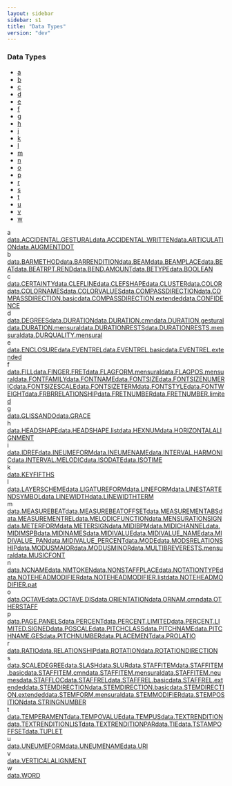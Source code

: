 ```yaml
---
layout: sidebar
sidebar: s1
title: "Data Types"
version: "dev"
---
```

<div class="specPage overview">
   <h3>Data Types</h3>
   <div class="letterSelection">
      <ul class="pagination">
         <li class="page-item"><a href="#letterFacet_a">a</a></li>
         <li class="page-item"><a href="#letterFacet_b">b</a></li>
         <li class="page-item"><a href="#letterFacet_c">c</a></li>
         <li class="page-item"><a href="#letterFacet_d">d</a></li>
         <li class="page-item"><a href="#letterFacet_e">e</a></li>
         <li class="page-item"><a href="#letterFacet_f">f</a></li>
         <li class="page-item"><a href="#letterFacet_g">g</a></li>
         <li class="page-item"><a href="#letterFacet_h">h</a></li>
         <li class="page-item"><a href="#letterFacet_i">i</a></li>
         <li class="page-item"><a href="#letterFacet_k">k</a></li>
         <li class="page-item"><a href="#letterFacet_l">l</a></li>
         <li class="page-item"><a href="#letterFacet_m">m</a></li>
         <li class="page-item"><a href="#letterFacet_n">n</a></li>
         <li class="page-item"><a href="#letterFacet_o">o</a></li>
         <li class="page-item"><a href="#letterFacet_p">p</a></li>
         <li class="page-item"><a href="#letterFacet_r">r</a></li>
         <li class="page-item"><a href="#letterFacet_s">s</a></li>
         <li class="page-item"><a href="#letterFacet_t">t</a></li>
         <li class="page-item"><a href="#letterFacet_u">u</a></li>
         <li class="page-item"><a href="#letterFacet_v">v</a></li>
         <li class="page-item"><a href="#letterFacet_w">w</a></li>
      </ul>
   </div>
   <div class="facet letter overview" id="letterFacet_a">
      <div class="label">a</div>
      <div class="statement compact list"><a class="overviewLink datatype" data-initial="a" data-ident="data.ACCIDENTAL.GESTURAL" href="{{ site.baseurl }}/{{ page.version }}/data-types/data.accidental.gestural.html">data.ACCIDENTAL.GESTURAL</a><a class="overviewLink datatype" data-initial="a" data-ident="data.ACCIDENTAL.WRITTEN" href="{{ site.baseurl }}/{{ page.version }}/data-types/data.accidental.written.html">data.ACCIDENTAL.WRITTEN</a><a class="overviewLink datatype" data-initial="a" data-ident="data.ARTICULATION" href="{{ site.baseurl }}/{{ page.version }}/data-types/data.articulation.html">data.ARTICULATION</a><a class="overviewLink datatype" data-initial="a" data-ident="data.AUGMENTDOT" href="{{ site.baseurl }}/{{ page.version }}/data-types/data.augmentdot.html">data.AUGMENTDOT</a></div>
   </div>
   <div class="facet letter overview" id="letterFacet_b">
      <div class="label">b</div>
      <div class="statement compact list"><a class="overviewLink datatype" data-initial="b" data-ident="data.BARMETHOD" href="{{ site.baseurl }}/{{ page.version }}/data-types/data.barmethod.html">data.BARMETHOD</a><a class="overviewLink datatype" data-initial="b" data-ident="data.BARRENDITION" href="{{ site.baseurl }}/{{ page.version }}/data-types/data.barrendition.html">data.BARRENDITION</a><a class="overviewLink datatype" data-initial="b" data-ident="data.BEAM" href="{{ site.baseurl }}/{{ page.version }}/data-types/data.beam.html">data.BEAM</a><a class="overviewLink datatype" data-initial="b" data-ident="data.BEAMPLACE" href="{{ site.baseurl }}/{{ page.version }}/data-types/data.beamplace.html">data.BEAMPLACE</a><a class="overviewLink datatype" data-initial="b" data-ident="data.BEAT" href="{{ site.baseurl }}/{{ page.version }}/data-types/data.beat.html">data.BEAT</a><a class="overviewLink datatype" data-initial="b" data-ident="data.BEATRPT.REND" href="{{ site.baseurl }}/{{ page.version }}/data-types/data.beatrpt.rend.html">data.BEATRPT.REND</a><a class="overviewLink datatype" data-initial="b" data-ident="data.BEND.AMOUNT" href="{{ site.baseurl }}/{{ page.version }}/data-types/data.bend.amount.html">data.BEND.AMOUNT</a><a class="overviewLink datatype" data-initial="b" data-ident="data.BETYPE" href="{{ site.baseurl }}/{{ page.version }}/data-types/data.betype.html">data.BETYPE</a><a class="overviewLink datatype" data-initial="b" data-ident="data.BOOLEAN" href="{{ site.baseurl }}/{{ page.version }}/data-types/data.boolean.html">data.BOOLEAN</a></div>
   </div>
   <div class="facet letter overview" id="letterFacet_c">
      <div class="label">c</div>
      <div class="statement compact list"><a class="overviewLink datatype" data-initial="c" data-ident="data.CERTAINTY" href="{{ site.baseurl }}/{{ page.version }}/data-types/data.certainty.html">data.CERTAINTY</a><a class="overviewLink datatype" data-initial="c" data-ident="data.CLEFLINE" href="{{ site.baseurl }}/{{ page.version }}/data-types/data.clefline.html">data.CLEFLINE</a><a class="overviewLink datatype" data-initial="c" data-ident="data.CLEFSHAPE" href="{{ site.baseurl }}/{{ page.version }}/data-types/data.clefshape.html">data.CLEFSHAPE</a><a class="overviewLink datatype" data-initial="c" data-ident="data.CLUSTER" href="{{ site.baseurl }}/{{ page.version }}/data-types/data.cluster.html">data.CLUSTER</a><a class="overviewLink datatype" data-initial="c" data-ident="data.COLOR" href="{{ site.baseurl }}/{{ page.version }}/data-types/data.color.html">data.COLOR</a><a class="overviewLink datatype" data-initial="c" data-ident="data.COLORNAMES" href="{{ site.baseurl }}/{{ page.version }}/data-types/data.colornames.html">data.COLORNAMES</a><a class="overviewLink datatype" data-initial="c" data-ident="data.COLORVALUES" href="{{ site.baseurl }}/{{ page.version }}/data-types/data.colorvalues.html">data.COLORVALUES</a><a class="overviewLink datatype" data-initial="c" data-ident="data.COMPASSDIRECTION" href="{{ site.baseurl }}/{{ page.version }}/data-types/data.compassdirection.html">data.COMPASSDIRECTION</a><a class="overviewLink datatype" data-initial="c" data-ident="data.COMPASSDIRECTION.basic" href="{{ site.baseurl }}/{{ page.version }}/data-types/data.compassdirection.basic.html">data.COMPASSDIRECTION.basic</a><a class="overviewLink datatype" data-initial="c" data-ident="data.COMPASSDIRECTION.extended" href="{{ site.baseurl }}/{{ page.version }}/data-types/data.compassdirection.extended.html">data.COMPASSDIRECTION.extended</a><a class="overviewLink datatype" data-initial="c" data-ident="data.CONFIDENCE" href="{{ site.baseurl }}/{{ page.version }}/data-types/data.confidence.html">data.CONFIDENCE</a></div>
   </div>
   <div class="facet letter overview" id="letterFacet_d">
      <div class="label">d</div>
      <div class="statement compact list"><a class="overviewLink datatype" data-initial="d" data-ident="data.DEGREES" href="{{ site.baseurl }}/{{ page.version }}/data-types/data.degrees.html">data.DEGREES</a><a class="overviewLink datatype" data-initial="d" data-ident="data.DURATION" href="{{ site.baseurl }}/{{ page.version }}/data-types/data.duration.html">data.DURATION</a><a class="overviewLink datatype" data-initial="d" data-ident="data.DURATION.cmn" href="{{ site.baseurl }}/{{ page.version }}/data-types/data.duration.cmn.html">data.DURATION.cmn</a><a class="overviewLink datatype" data-initial="d" data-ident="data.DURATION.gestural" href="{{ site.baseurl }}/{{ page.version }}/data-types/data.duration.gestural.html">data.DURATION.gestural</a><a class="overviewLink datatype" data-initial="d" data-ident="data.DURATION.mensural" href="{{ site.baseurl }}/{{ page.version }}/data-types/data.duration.mensural.html">data.DURATION.mensural</a><a class="overviewLink datatype" data-initial="d" data-ident="data.DURATIONRESTS" href="{{ site.baseurl }}/{{ page.version }}/data-types/data.durationrests.html">data.DURATIONRESTS</a><a class="overviewLink datatype" data-initial="d" data-ident="data.DURATIONRESTS.mensural" href="{{ site.baseurl }}/{{ page.version }}/data-types/data.durationrests.mensural.html">data.DURATIONRESTS.mensural</a><a class="overviewLink datatype" data-initial="d" data-ident="data.DURQUALITY.mensural" href="{{ site.baseurl }}/{{ page.version }}/data-types/data.durquality.mensural.html">data.DURQUALITY.mensural</a></div>
   </div>
   <div class="facet letter overview" id="letterFacet_e">
      <div class="label">e</div>
      <div class="statement compact list"><a class="overviewLink datatype" data-initial="e" data-ident="data.ENCLOSURE" href="{{ site.baseurl }}/{{ page.version }}/data-types/data.enclosure.html">data.ENCLOSURE</a><a class="overviewLink datatype" data-initial="e" data-ident="data.EVENTREL" href="{{ site.baseurl }}/{{ page.version }}/data-types/data.eventrel.html">data.EVENTREL</a><a class="overviewLink datatype" data-initial="e" data-ident="data.EVENTREL.basic" href="{{ site.baseurl }}/{{ page.version }}/data-types/data.eventrel.basic.html">data.EVENTREL.basic</a><a class="overviewLink datatype" data-initial="e" data-ident="data.EVENTREL.extended" href="{{ site.baseurl }}/{{ page.version }}/data-types/data.eventrel.extended.html">data.EVENTREL.extended</a></div>
   </div>
   <div class="facet letter overview" id="letterFacet_f">
      <div class="label">f</div>
      <div class="statement compact list"><a class="overviewLink datatype" data-initial="f" data-ident="data.FILL" href="{{ site.baseurl }}/{{ page.version }}/data-types/data.fill.html">data.FILL</a><a class="overviewLink datatype" data-initial="f" data-ident="data.FINGER.FRET" href="{{ site.baseurl }}/{{ page.version }}/data-types/data.finger.fret.html">data.FINGER.FRET</a><a class="overviewLink datatype" data-initial="f" data-ident="data.FLAGFORM.mensural" href="{{ site.baseurl }}/{{ page.version }}/data-types/data.flagform.mensural.html">data.FLAGFORM.mensural</a><a class="overviewLink datatype" data-initial="f" data-ident="data.FLAGPOS.mensural" href="{{ site.baseurl }}/{{ page.version }}/data-types/data.flagpos.mensural.html">data.FLAGPOS.mensural</a><a class="overviewLink datatype" data-initial="f" data-ident="data.FONTFAMILY" href="{{ site.baseurl }}/{{ page.version }}/data-types/data.fontfamily.html">data.FONTFAMILY</a><a class="overviewLink datatype" data-initial="f" data-ident="data.FONTNAME" href="{{ site.baseurl }}/{{ page.version }}/data-types/data.fontname.html">data.FONTNAME</a><a class="overviewLink datatype" data-initial="f" data-ident="data.FONTSIZE" href="{{ site.baseurl }}/{{ page.version }}/data-types/data.fontsize.html">data.FONTSIZE</a><a class="overviewLink datatype" data-initial="f" data-ident="data.FONTSIZENUMERIC" href="{{ site.baseurl }}/{{ page.version }}/data-types/data.fontsizenumeric.html">data.FONTSIZENUMERIC</a><a class="overviewLink datatype" data-initial="f" data-ident="data.FONTSIZESCALE" href="{{ site.baseurl }}/{{ page.version }}/data-types/data.fontsizescale.html">data.FONTSIZESCALE</a><a class="overviewLink datatype" data-initial="f" data-ident="data.FONTSIZETERM" href="{{ site.baseurl }}/{{ page.version }}/data-types/data.fontsizeterm.html">data.FONTSIZETERM</a><a class="overviewLink datatype" data-initial="f" data-ident="data.FONTSTYLE" href="{{ site.baseurl }}/{{ page.version }}/data-types/data.fontstyle.html">data.FONTSTYLE</a><a class="overviewLink datatype" data-initial="f" data-ident="data.FONTWEIGHT" href="{{ site.baseurl }}/{{ page.version }}/data-types/data.fontweight.html">data.FONTWEIGHT</a><a class="overviewLink datatype" data-initial="f" data-ident="data.FRBRRELATIONSHIP" href="{{ site.baseurl }}/{{ page.version }}/data-types/data.frbrrelationship.html">data.FRBRRELATIONSHIP</a><a class="overviewLink datatype" data-initial="f" data-ident="data.FRETNUMBER" href="{{ site.baseurl }}/{{ page.version }}/data-types/data.fretnumber.html">data.FRETNUMBER</a><a class="overviewLink datatype" data-initial="f" data-ident="data.FRETNUMBER.limited" href="{{ site.baseurl }}/{{ page.version }}/data-types/data.fretnumber.limited.html">data.FRETNUMBER.limited</a></div>
   </div>
   <div class="facet letter overview" id="letterFacet_g">
      <div class="label">g</div>
      <div class="statement compact list"><a class="overviewLink datatype" data-initial="g" data-ident="data.GLISSANDO" href="{{ site.baseurl }}/{{ page.version }}/data-types/data.glissando.html">data.GLISSANDO</a><a class="overviewLink datatype" data-initial="g" data-ident="data.GRACE" href="{{ site.baseurl }}/{{ page.version }}/data-types/data.grace.html">data.GRACE</a></div>
   </div>
   <div class="facet letter overview" id="letterFacet_h">
      <div class="label">h</div>
      <div class="statement compact list"><a class="overviewLink datatype" data-initial="h" data-ident="data.HEADSHAPE" href="{{ site.baseurl }}/{{ page.version }}/data-types/data.headshape.html">data.HEADSHAPE</a><a class="overviewLink datatype" data-initial="h" data-ident="data.HEADSHAPE.list" href="{{ site.baseurl }}/{{ page.version }}/data-types/data.headshape.list.html">data.HEADSHAPE.list</a><a class="overviewLink datatype" data-initial="h" data-ident="data.HEXNUM" href="{{ site.baseurl }}/{{ page.version }}/data-types/data.hexnum.html">data.HEXNUM</a><a class="overviewLink datatype" data-initial="h" data-ident="data.HORIZONTALALIGNMENT" href="{{ site.baseurl }}/{{ page.version }}/data-types/data.horizontalalignment.html">data.HORIZONTALALIGNMENT</a></div>
   </div>
   <div class="facet letter overview" id="letterFacet_i">
      <div class="label">i</div>
      <div class="statement compact list"><a class="overviewLink datatype" data-initial="i" data-ident="data.IDREF" href="{{ site.baseurl }}/{{ page.version }}/data-types/data.idref.html">data.IDREF</a><a class="overviewLink datatype" data-initial="i" data-ident="data.INEUMEFORM" href="{{ site.baseurl }}/{{ page.version }}/data-types/data.ineumeform.html">data.INEUMEFORM</a><a class="overviewLink datatype" data-initial="i" data-ident="data.INEUMENAME" href="{{ site.baseurl }}/{{ page.version }}/data-types/data.ineumename.html">data.INEUMENAME</a><a class="overviewLink datatype" data-initial="i" data-ident="data.INTERVAL.HARMONIC" href="{{ site.baseurl }}/{{ page.version }}/data-types/data.interval.harmonic.html">data.INTERVAL.HARMONIC</a><a class="overviewLink datatype" data-initial="i" data-ident="data.INTERVAL.MELODIC" href="{{ site.baseurl }}/{{ page.version }}/data-types/data.interval.melodic.html">data.INTERVAL.MELODIC</a><a class="overviewLink datatype" data-initial="i" data-ident="data.ISODATE" href="{{ site.baseurl }}/{{ page.version }}/data-types/data.isodate.html">data.ISODATE</a><a class="overviewLink datatype" data-initial="i" data-ident="data.ISOTIME" href="{{ site.baseurl }}/{{ page.version }}/data-types/data.isotime.html">data.ISOTIME</a></div>
   </div>
   <div class="facet letter overview" id="letterFacet_k">
      <div class="label">k</div>
      <div class="statement compact list"><a class="overviewLink datatype" data-initial="k" data-ident="data.KEYFIFTHS" href="{{ site.baseurl }}/{{ page.version }}/data-types/data.keyfifths.html">data.KEYFIFTHS</a></div>
   </div>
   <div class="facet letter overview" id="letterFacet_l">
      <div class="label">l</div>
      <div class="statement compact list"><a class="overviewLink datatype" data-initial="l" data-ident="data.LAYERSCHEME" href="{{ site.baseurl }}/{{ page.version }}/data-types/data.layerscheme.html">data.LAYERSCHEME</a><a class="overviewLink datatype" data-initial="l" data-ident="data.LIGATUREFORM" href="{{ site.baseurl }}/{{ page.version }}/data-types/data.ligatureform.html">data.LIGATUREFORM</a><a class="overviewLink datatype" data-initial="l" data-ident="data.LINEFORM" href="{{ site.baseurl }}/{{ page.version }}/data-types/data.lineform.html">data.LINEFORM</a><a class="overviewLink datatype" data-initial="l" data-ident="data.LINESTARTENDSYMBOL" href="{{ site.baseurl }}/{{ page.version }}/data-types/data.linestartendsymbol.html">data.LINESTARTENDSYMBOL</a><a class="overviewLink datatype" data-initial="l" data-ident="data.LINEWIDTH" href="{{ site.baseurl }}/{{ page.version }}/data-types/data.linewidth.html">data.LINEWIDTH</a><a class="overviewLink datatype" data-initial="l" data-ident="data.LINEWIDTHTERM" href="{{ site.baseurl }}/{{ page.version }}/data-types/data.linewidthterm.html">data.LINEWIDTHTERM</a></div>
   </div>
   <div class="facet letter overview" id="letterFacet_m">
      <div class="label">m</div>
      <div class="statement compact list"><a class="overviewLink datatype" data-initial="m" data-ident="data.MEASUREBEAT" href="{{ site.baseurl }}/{{ page.version }}/data-types/data.measurebeat.html">data.MEASUREBEAT</a><a class="overviewLink datatype" data-initial="m" data-ident="data.MEASUREBEATOFFSET" href="{{ site.baseurl }}/{{ page.version }}/data-types/data.measurebeatoffset.html">data.MEASUREBEATOFFSET</a><a class="overviewLink datatype" data-initial="m" data-ident="data.MEASUREMENTABS" href="{{ site.baseurl }}/{{ page.version }}/data-types/data.measurementabs.html">data.MEASUREMENTABS</a><a class="overviewLink datatype" data-initial="m" data-ident="data.MEASUREMENTREL" href="{{ site.baseurl }}/{{ page.version }}/data-types/data.measurementrel.html">data.MEASUREMENTREL</a><a class="overviewLink datatype" data-initial="m" data-ident="data.MELODICFUNCTION" href="{{ site.baseurl }}/{{ page.version }}/data-types/data.melodicfunction.html">data.MELODICFUNCTION</a><a class="overviewLink datatype" data-initial="m" data-ident="data.MENSURATIONSIGN" href="{{ site.baseurl }}/{{ page.version }}/data-types/data.mensurationsign.html">data.MENSURATIONSIGN</a><a class="overviewLink datatype" data-initial="m" data-ident="data.METERFORM" href="{{ site.baseurl }}/{{ page.version }}/data-types/data.meterform.html">data.METERFORM</a><a class="overviewLink datatype" data-initial="m" data-ident="data.METERSIGN" href="{{ site.baseurl }}/{{ page.version }}/data-types/data.metersign.html">data.METERSIGN</a><a class="overviewLink datatype" data-initial="m" data-ident="data.MIDIBPM" href="{{ site.baseurl }}/{{ page.version }}/data-types/data.midibpm.html">data.MIDIBPM</a><a class="overviewLink datatype" data-initial="m" data-ident="data.MIDICHANNEL" href="{{ site.baseurl }}/{{ page.version }}/data-types/data.midichannel.html">data.MIDICHANNEL</a><a class="overviewLink datatype" data-initial="m" data-ident="data.MIDIMSPB" href="{{ site.baseurl }}/{{ page.version }}/data-types/data.midimspb.html">data.MIDIMSPB</a><a class="overviewLink datatype" data-initial="m" data-ident="data.MIDINAMES" href="{{ site.baseurl }}/{{ page.version }}/data-types/data.midinames.html">data.MIDINAMES</a><a class="overviewLink datatype" data-initial="m" data-ident="data.MIDIVALUE" href="{{ site.baseurl }}/{{ page.version }}/data-types/data.midivalue.html">data.MIDIVALUE</a><a class="overviewLink datatype" data-initial="m" data-ident="data.MIDIVALUE_NAME" href="{{ site.baseurl }}/{{ page.version }}/data-types/data.midivalue_name.html">data.MIDIVALUE_NAME</a><a class="overviewLink datatype" data-initial="m" data-ident="data.MIDIVALUE_PAN" href="{{ site.baseurl }}/{{ page.version }}/data-types/data.midivalue_pan.html">data.MIDIVALUE_PAN</a><a class="overviewLink datatype" data-initial="m" data-ident="data.MIDIVALUE_PERCENT" href="{{ site.baseurl }}/{{ page.version }}/data-types/data.midivalue_percent.html">data.MIDIVALUE_PERCENT</a><a class="overviewLink datatype" data-initial="m" data-ident="data.MODE" href="{{ site.baseurl }}/{{ page.version }}/data-types/data.mode.html">data.MODE</a><a class="overviewLink datatype" data-initial="m" data-ident="data.MODSRELATIONSHIP" href="{{ site.baseurl }}/{{ page.version }}/data-types/data.modsrelationship.html">data.MODSRELATIONSHIP</a><a class="overviewLink datatype" data-initial="m" data-ident="data.MODUSMAIOR" href="{{ site.baseurl }}/{{ page.version }}/data-types/data.modusmaior.html">data.MODUSMAIOR</a><a class="overviewLink datatype" data-initial="m" data-ident="data.MODUSMINOR" href="{{ site.baseurl }}/{{ page.version }}/data-types/data.modusminor.html">data.MODUSMINOR</a><a class="overviewLink datatype" data-initial="m" data-ident="data.MULTIBREVERESTS.mensural" href="{{ site.baseurl }}/{{ page.version }}/data-types/data.multibreverests.mensural.html">data.MULTIBREVERESTS.mensural</a><a class="overviewLink datatype" data-initial="m" data-ident="data.MUSICFONT" href="{{ site.baseurl }}/{{ page.version }}/data-types/data.musicfont.html">data.MUSICFONT</a></div>
   </div>
   <div class="facet letter overview" id="letterFacet_n">
      <div class="label">n</div>
      <div class="statement compact list"><a class="overviewLink datatype" data-initial="n" data-ident="data.NCNAME" href="{{ site.baseurl }}/{{ page.version }}/data-types/data.ncname.html">data.NCNAME</a><a class="overviewLink datatype" data-initial="n" data-ident="data.NMTOKEN" href="{{ site.baseurl }}/{{ page.version }}/data-types/data.nmtoken.html">data.NMTOKEN</a><a class="overviewLink datatype" data-initial="n" data-ident="data.NONSTAFFPLACE" href="{{ site.baseurl }}/{{ page.version }}/data-types/data.nonstaffplace.html">data.NONSTAFFPLACE</a><a class="overviewLink datatype" data-initial="n" data-ident="data.NOTATIONTYPE" href="{{ site.baseurl }}/{{ page.version }}/data-types/data.notationtype.html">data.NOTATIONTYPE</a><a class="overviewLink datatype" data-initial="n" data-ident="data.NOTEHEADMODIFIER" href="{{ site.baseurl }}/{{ page.version }}/data-types/data.noteheadmodifier.html">data.NOTEHEADMODIFIER</a><a class="overviewLink datatype" data-initial="n" data-ident="data.NOTEHEADMODIFIER.list" href="{{ site.baseurl }}/{{ page.version }}/data-types/data.noteheadmodifier.list.html">data.NOTEHEADMODIFIER.list</a><a class="overviewLink datatype" data-initial="n" data-ident="data.NOTEHEADMODIFIER.pat" href="{{ site.baseurl }}/{{ page.version }}/data-types/data.noteheadmodifier.pat.html">data.NOTEHEADMODIFIER.pat</a></div>
   </div>
   <div class="facet letter overview" id="letterFacet_o">
      <div class="label">o</div>
      <div class="statement compact list"><a class="overviewLink datatype" data-initial="o" data-ident="data.OCTAVE" href="{{ site.baseurl }}/{{ page.version }}/data-types/data.octave.html">data.OCTAVE</a><a class="overviewLink datatype" data-initial="o" data-ident="data.OCTAVE.DIS" href="{{ site.baseurl }}/{{ page.version }}/data-types/data.octave.dis.html">data.OCTAVE.DIS</a><a class="overviewLink datatype" data-initial="o" data-ident="data.ORIENTATION" href="{{ site.baseurl }}/{{ page.version }}/data-types/data.orientation.html">data.ORIENTATION</a><a class="overviewLink datatype" data-initial="o" data-ident="data.ORNAM.cmn" href="{{ site.baseurl }}/{{ page.version }}/data-types/data.ornam.cmn.html">data.ORNAM.cmn</a><a class="overviewLink datatype" data-initial="o" data-ident="data.OTHERSTAFF" href="{{ site.baseurl }}/{{ page.version }}/data-types/data.otherstaff.html">data.OTHERSTAFF</a></div>
   </div>
   <div class="facet letter overview" id="letterFacet_p">
      <div class="label">p</div>
      <div class="statement compact list"><a class="overviewLink datatype" data-initial="p" data-ident="data.PAGE.PANELS" href="{{ site.baseurl }}/{{ page.version }}/data-types/data.page.panels.html">data.PAGE.PANELS</a><a class="overviewLink datatype" data-initial="p" data-ident="data.PERCENT" href="{{ site.baseurl }}/{{ page.version }}/data-types/data.percent.html">data.PERCENT</a><a class="overviewLink datatype" data-initial="p" data-ident="data.PERCENT.LIMITED" href="{{ site.baseurl }}/{{ page.version }}/data-types/data.percent.limited.html">data.PERCENT.LIMITED</a><a class="overviewLink datatype" data-initial="p" data-ident="data.PERCENT.LIMITED.SIGNED" href="{{ site.baseurl }}/{{ page.version }}/data-types/data.percent.limited.signed.html">data.PERCENT.LIMITED.SIGNED</a><a class="overviewLink datatype" data-initial="p" data-ident="data.PGSCALE" href="{{ site.baseurl }}/{{ page.version }}/data-types/data.pgscale.html">data.PGSCALE</a><a class="overviewLink datatype" data-initial="p" data-ident="data.PITCHCLASS" href="{{ site.baseurl }}/{{ page.version }}/data-types/data.pitchclass.html">data.PITCHCLASS</a><a class="overviewLink datatype" data-initial="p" data-ident="data.PITCHNAME" href="{{ site.baseurl }}/{{ page.version }}/data-types/data.pitchname.html">data.PITCHNAME</a><a class="overviewLink datatype" data-initial="p" data-ident="data.PITCHNAME.GES" href="{{ site.baseurl }}/{{ page.version }}/data-types/data.pitchname.ges.html">data.PITCHNAME.GES</a><a class="overviewLink datatype" data-initial="p" data-ident="data.PITCHNUMBER" href="{{ site.baseurl }}/{{ page.version }}/data-types/data.pitchnumber.html">data.PITCHNUMBER</a><a class="overviewLink datatype" data-initial="p" data-ident="data.PLACEMENT" href="{{ site.baseurl }}/{{ page.version }}/data-types/data.placement.html">data.PLACEMENT</a><a class="overviewLink datatype" data-initial="p" data-ident="data.PROLATIO" href="{{ site.baseurl }}/{{ page.version }}/data-types/data.prolatio.html">data.PROLATIO</a></div>
   </div>
   <div class="facet letter overview" id="letterFacet_r">
      <div class="label">r</div>
      <div class="statement compact list"><a class="overviewLink datatype" data-initial="r" data-ident="data.RATIO" href="{{ site.baseurl }}/{{ page.version }}/data-types/data.ratio.html">data.RATIO</a><a class="overviewLink datatype" data-initial="r" data-ident="data.RELATIONSHIP" href="{{ site.baseurl }}/{{ page.version }}/data-types/data.relationship.html">data.RELATIONSHIP</a><a class="overviewLink datatype" data-initial="r" data-ident="data.ROTATION" href="{{ site.baseurl }}/{{ page.version }}/data-types/data.rotation.html">data.ROTATION</a><a class="overviewLink datatype" data-initial="r" data-ident="data.ROTATIONDIRECTION" href="{{ site.baseurl }}/{{ page.version }}/data-types/data.rotationdirection.html">data.ROTATIONDIRECTION</a></div>
   </div>
   <div class="facet letter overview" id="letterFacet_s">
      <div class="label">s</div>
      <div class="statement compact list"><a class="overviewLink datatype" data-initial="s" data-ident="data.SCALEDEGREE" href="{{ site.baseurl }}/{{ page.version }}/data-types/data.scaledegree.html">data.SCALEDEGREE</a><a class="overviewLink datatype" data-initial="s" data-ident="data.SLASH" href="{{ site.baseurl }}/{{ page.version }}/data-types/data.slash.html">data.SLASH</a><a class="overviewLink datatype" data-initial="s" data-ident="data.SLUR" href="{{ site.baseurl }}/{{ page.version }}/data-types/data.slur.html">data.SLUR</a><a class="overviewLink datatype" data-initial="s" data-ident="data.STAFFITEM" href="{{ site.baseurl }}/{{ page.version }}/data-types/data.staffitem.html">data.STAFFITEM</a><a class="overviewLink datatype" data-initial="s" data-ident="data.STAFFITEM.basic" href="{{ site.baseurl }}/{{ page.version }}/data-types/data.staffitem.basic.html">data.STAFFITEM.basic</a><a class="overviewLink datatype" data-initial="s" data-ident="data.STAFFITEM.cmn" href="{{ site.baseurl }}/{{ page.version }}/data-types/data.staffitem.cmn.html">data.STAFFITEM.cmn</a><a class="overviewLink datatype" data-initial="s" data-ident="data.STAFFITEM.mensural" href="{{ site.baseurl }}/{{ page.version }}/data-types/data.staffitem.mensural.html">data.STAFFITEM.mensural</a><a class="overviewLink datatype" data-initial="s" data-ident="data.STAFFITEM.neumes" href="{{ site.baseurl }}/{{ page.version }}/data-types/data.staffitem.neumes.html">data.STAFFITEM.neumes</a><a class="overviewLink datatype" data-initial="s" data-ident="data.STAFFLOC" href="{{ site.baseurl }}/{{ page.version }}/data-types/data.staffloc.html">data.STAFFLOC</a><a class="overviewLink datatype" data-initial="s" data-ident="data.STAFFREL" href="{{ site.baseurl }}/{{ page.version }}/data-types/data.staffrel.html">data.STAFFREL</a><a class="overviewLink datatype" data-initial="s" data-ident="data.STAFFREL.basic" href="{{ site.baseurl }}/{{ page.version }}/data-types/data.staffrel.basic.html">data.STAFFREL.basic</a><a class="overviewLink datatype" data-initial="s" data-ident="data.STAFFREL.extended" href="{{ site.baseurl }}/{{ page.version }}/data-types/data.staffrel.extended.html">data.STAFFREL.extended</a><a class="overviewLink datatype" data-initial="s" data-ident="data.STEMDIRECTION" href="{{ site.baseurl }}/{{ page.version }}/data-types/data.stemdirection.html">data.STEMDIRECTION</a><a class="overviewLink datatype" data-initial="s" data-ident="data.STEMDIRECTION.basic" href="{{ site.baseurl }}/{{ page.version }}/data-types/data.stemdirection.basic.html">data.STEMDIRECTION.basic</a><a class="overviewLink datatype" data-initial="s" data-ident="data.STEMDIRECTION.extended" href="{{ site.baseurl }}/{{ page.version }}/data-types/data.stemdirection.extended.html">data.STEMDIRECTION.extended</a><a class="overviewLink datatype" data-initial="s" data-ident="data.STEMFORM.mensural" href="{{ site.baseurl }}/{{ page.version }}/data-types/data.stemform.mensural.html">data.STEMFORM.mensural</a><a class="overviewLink datatype" data-initial="s" data-ident="data.STEMMODIFIER" href="{{ site.baseurl }}/{{ page.version }}/data-types/data.stemmodifier.html">data.STEMMODIFIER</a><a class="overviewLink datatype" data-initial="s" data-ident="data.STEMPOSITION" href="{{ site.baseurl }}/{{ page.version }}/data-types/data.stemposition.html">data.STEMPOSITION</a><a class="overviewLink datatype" data-initial="s" data-ident="data.STRINGNUMBER" href="{{ site.baseurl }}/{{ page.version }}/data-types/data.stringnumber.html">data.STRINGNUMBER</a></div>
   </div>
   <div class="facet letter overview" id="letterFacet_t">
      <div class="label">t</div>
      <div class="statement compact list"><a class="overviewLink datatype" data-initial="t" data-ident="data.TEMPERAMENT" href="{{ site.baseurl }}/{{ page.version }}/data-types/data.temperament.html">data.TEMPERAMENT</a><a class="overviewLink datatype" data-initial="t" data-ident="data.TEMPOVALUE" href="{{ site.baseurl }}/{{ page.version }}/data-types/data.tempovalue.html">data.TEMPOVALUE</a><a class="overviewLink datatype" data-initial="t" data-ident="data.TEMPUS" href="{{ site.baseurl }}/{{ page.version }}/data-types/data.tempus.html">data.TEMPUS</a><a class="overviewLink datatype" data-initial="t" data-ident="data.TEXTRENDITION" href="{{ site.baseurl }}/{{ page.version }}/data-types/data.textrendition.html">data.TEXTRENDITION</a><a class="overviewLink datatype" data-initial="t" data-ident="data.TEXTRENDITIONLIST" href="{{ site.baseurl }}/{{ page.version }}/data-types/data.textrenditionlist.html">data.TEXTRENDITIONLIST</a><a class="overviewLink datatype" data-initial="t" data-ident="data.TEXTRENDITIONPAR" href="{{ site.baseurl }}/{{ page.version }}/data-types/data.textrenditionpar.html">data.TEXTRENDITIONPAR</a><a class="overviewLink datatype" data-initial="t" data-ident="data.TIE" href="{{ site.baseurl }}/{{ page.version }}/data-types/data.tie.html">data.TIE</a><a class="overviewLink datatype" data-initial="t" data-ident="data.TSTAMPOFFSET" href="{{ site.baseurl }}/{{ page.version }}/data-types/data.tstampoffset.html">data.TSTAMPOFFSET</a><a class="overviewLink datatype" data-initial="t" data-ident="data.TUPLET" href="{{ site.baseurl }}/{{ page.version }}/data-types/data.tuplet.html">data.TUPLET</a></div>
   </div>
   <div class="facet letter overview" id="letterFacet_u">
      <div class="label">u</div>
      <div class="statement compact list"><a class="overviewLink datatype" data-initial="u" data-ident="data.UNEUMEFORM" href="{{ site.baseurl }}/{{ page.version }}/data-types/data.uneumeform.html">data.UNEUMEFORM</a><a class="overviewLink datatype" data-initial="u" data-ident="data.UNEUMENAME" href="{{ site.baseurl }}/{{ page.version }}/data-types/data.uneumename.html">data.UNEUMENAME</a><a class="overviewLink datatype" data-initial="u" data-ident="data.URI" href="{{ site.baseurl }}/{{ page.version }}/data-types/data.uri.html">data.URI</a></div>
   </div>
   <div class="facet letter overview" id="letterFacet_v">
      <div class="label">v</div>
      <div class="statement compact list"><a class="overviewLink datatype" data-initial="v" data-ident="data.VERTICALALIGNMENT" href="{{ site.baseurl }}/{{ page.version }}/data-types/data.verticalalignment.html">data.VERTICALALIGNMENT</a></div>
   </div>
   <div class="facet letter overview" id="letterFacet_w">
      <div class="label">w</div>
      <div class="statement compact list"><a class="overviewLink datatype" data-initial="w" data-ident="data.WORD" href="{{ site.baseurl }}/{{ page.version }}/data-types/data.word.html">data.WORD</a></div>
   </div>
</div>